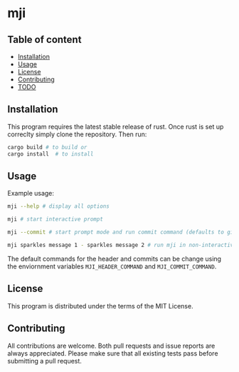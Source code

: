 
# mji

## Table of content

- [Installation](#Installation)
- [Usage](#Usage)
- [License](#License)
- [Contributing](#Contributing)
- [TODO](#TODO)

## Installation

This program requires the latest stable release of rust.
Once rust is set up correclty simply clone the repository.
Then run:

```sh
cargo build # to build or
cargo install  # to install 
```

## Usage

Example usage:

```sh 
mji --help # display all options 

mji # start interactive prompt 

mji --commit # start prompt mode and run commit command (defaults to git commit -e -am <mji output>)

mji sparkles message 1 - sparkles message 2 # run mji in non-interactive mode 
```

The default commands for the header and commits can be change using the enviornment variables 
`MJI_HEADER_COMMAND` and `MJI_COMMIT_COMMAND`.

## License

This program is distributed under the terms of the MIT License.

## Contributing

All contributions are welcome.
Both pull requests and issue reports are always appreciated.
Please make sure that all existing tests pass before submitting a pull request.

